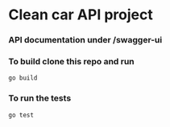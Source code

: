 # Clean car API project

### API documentation under /swagger-ui

### To build clone this repo and run 
```editorconfig
go build
```

### To run the tests
```editorconfig
go test
```